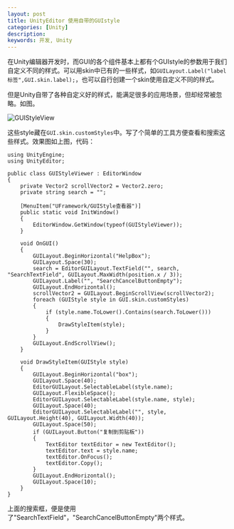 ```yaml
---
layout: post
title: UnityEditor 使用自带的GUIstyle
categories: [Unity]
description: 
keywords: 开发, Unity 
---
```


在Unity编辑器开发时，而GUI的各个组件基本上都有个GUIstyle的参数用于我们自定义不同的样式。可以用skin中已有的一些样式，如`GUILayout.Label("label标签",GUI.skin.label);`，也可以自行创建一个skin使用自定义不同的样式。

但是Unity自带了各种自定义好的样式，能满足很多的应用场景，但却经常被忽略。如图。

![GUIStyleView](http://539go.com\Img\Unity\Editor\GUIStyleView.png)

这些style藏在`GUI.skin.customStyles`中。写了个简单的工具方便查看和搜索这些样式。效果图如上图，代码：

```
using UnityEngine;
using UnityEditor;

public class GUIStyleViewer : EditorWindow
{
    private Vector2 scrollVector2 = Vector2.zero;
    private string search = "";

    [MenuItem("UFramework/GUIStyle查看器")]
    public static void InitWindow()
    {
        EditorWindow.GetWindow(typeof(GUIStyleViewer));
    }

    void OnGUI()
    {
        GUILayout.BeginHorizontal("HelpBox");
        GUILayout.Space(30);
        search = EditorGUILayout.TextField("", search, "SearchTextField", GUILayout.MaxWidth(position.x / 3));
        GUILayout.Label("", "SearchCancelButtonEmpty");
        GUILayout.EndHorizontal();
        scrollVector2 = GUILayout.BeginScrollView(scrollVector2);
        foreach (GUIStyle style in GUI.skin.customStyles)
        {
            if (style.name.ToLower().Contains(search.ToLower()))
            {
                DrawStyleItem(style);
            }
        }
        GUILayout.EndScrollView();
    }

    void DrawStyleItem(GUIStyle style)
    {
        GUILayout.BeginHorizontal("box");
        GUILayout.Space(40);
        EditorGUILayout.SelectableLabel(style.name);
        GUILayout.FlexibleSpace();
        EditorGUILayout.SelectableLabel(style.name, style);
        GUILayout.Space(40);
        EditorGUILayout.SelectableLabel("", style, GUILayout.Height(40), GUILayout.Width(40));
        GUILayout.Space(50);
        if (GUILayout.Button("复制到剪贴板"))
        {
            TextEditor textEditor = new TextEditor();
            textEditor.text = style.name;
            textEditor.OnFocus();
            textEditor.Copy();
        }
        GUILayout.EndHorizontal();
        GUILayout.Space(10);
    }
}
```

上面的搜索框，便是使用了"SearchTextField"，"SearchCancelButtonEmpty"两个样式。

